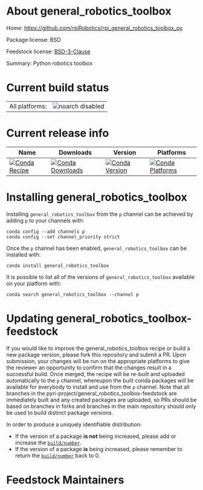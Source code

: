 About general_robotics_toolbox
==============================

Home: https://github.com/rpiRobotics/rpi_general_robotics_toolbox_py

Package license: BSD

Feedstock license: [BSD-3-Clause](https://github.com/pyri-project/general_robotics_toolbox-feedstock/blob/master/LICENSE.txt)

Summary: Python robotics toolbox

Current build status
====================


<table><tr>
    <td>All platforms:</td>
    <td>
      <img src="https://img.shields.io/badge/noarch-disabled-lightgrey.svg" alt="noarch disabled">
    </td>
  </tr>
</table>

Current release info
====================

| Name | Downloads | Version | Platforms |
| --- | --- | --- | --- |
| [![Conda Recipe](https://img.shields.io/badge/recipe-general_robotics_toolbox-green.svg)](https://anaconda.org/p/general_robotics_toolbox) | [![Conda Downloads](https://img.shields.io/conda/dn/p/general_robotics_toolbox.svg)](https://anaconda.org/p/general_robotics_toolbox) | [![Conda Version](https://img.shields.io/conda/vn/p/general_robotics_toolbox.svg)](https://anaconda.org/p/general_robotics_toolbox) | [![Conda Platforms](https://img.shields.io/conda/pn/p/general_robotics_toolbox.svg)](https://anaconda.org/p/general_robotics_toolbox) |

Installing general_robotics_toolbox
===================================

Installing `general_robotics_toolbox` from the `p` channel can be achieved by adding `p` to your channels with:

```
conda config --add channels p
conda config --set channel_priority strict
```

Once the `p` channel has been enabled, `general_robotics_toolbox` can be installed with:

```
conda install general_robotics_toolbox
```

It is possible to list all of the versions of `general_robotics_toolbox` available on your platform with:

```
conda search general_robotics_toolbox --channel p
```




Updating general_robotics_toolbox-feedstock
===========================================

If you would like to improve the general_robotics_toolbox recipe or build a new
package version, please fork this repository and submit a PR. Upon submission,
your changes will be run on the appropriate platforms to give the reviewer an
opportunity to confirm that the changes result in a successful build. Once
merged, the recipe will be re-built and uploaded automatically to the
`p` channel, whereupon the built conda packages will be available for
everybody to install and use from the `p` channel.
Note that all branches in the pyri-project/general_robotics_toolbox-feedstock are
immediately built and any created packages are uploaded, so PRs should be based
on branches in forks and branches in the main repository should only be used to
build distinct package versions.

In order to produce a uniquely identifiable distribution:
 * If the version of a package **is not** being increased, please add or increase
   the [``build/number``](https://docs.conda.io/projects/conda-build/en/latest/resources/define-metadata.html#build-number-and-string).
 * If the version of a package **is** being increased, please remember to return
   the [``build/number``](https://docs.conda.io/projects/conda-build/en/latest/resources/define-metadata.html#build-number-and-string)
   back to 0.

Feedstock Maintainers
=====================


